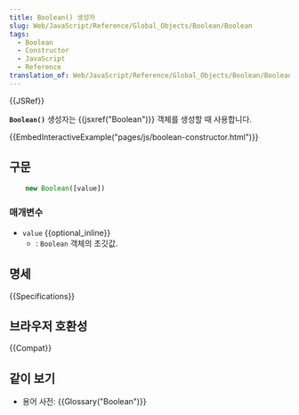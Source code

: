 ```yaml
---
title: Boolean() 생성자
slug: Web/JavaScript/Reference/Global_Objects/Boolean/Boolean
tags:
  - Boolean
  - Constructor
  - JavaScript
  - Reference
translation_of: Web/JavaScript/Reference/Global_Objects/Boolean/Boolean
---
```


{{JSRef}}

**`Boolean()`** 생성자는 {{jsxref("Boolean")}} 객체를 생성할 때 사용합니다.

{{EmbedInteractiveExample("pages/js/boolean-constructor.html")}}

## 구문

```js
    new Boolean([value])
```

### 매개변수

- `value` {{optional_inline}}
  - : `Boolean` 객체의 초깃값.

## 명세

{{Specifications}}

## 브라우저 호환성

{{Compat}}

## 같이 보기

- 용어 사전: {{Glossary("Boolean")}}
